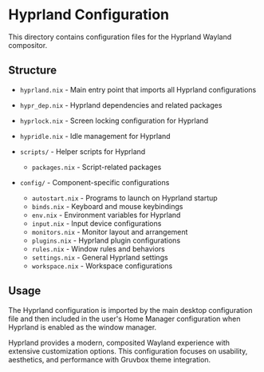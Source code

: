 # Hyprland Configuration

This directory contains configuration files for the Hyprland Wayland compositor.

## Structure

- `hyprland.nix` - Main entry point that imports all Hyprland configurations
- `hypr_dep.nix` - Hyprland dependencies and related packages
- `hyprlock.nix` - Screen locking configuration for Hyprland
- `hypridle.nix` - Idle management for Hyprland
- `scripts/` - Helper scripts for Hyprland
  - `packages.nix` - Script-related packages

- `config/` - Component-specific configurations
  - `autostart.nix` - Programs to launch on Hyprland startup
  - `binds.nix` - Keyboard and mouse keybindings
  - `env.nix` - Environment variables for Hyprland
  - `input.nix` - Input device configurations
  - `monitors.nix` - Monitor layout and arrangement
  - `plugins.nix` - Hyprland plugin configurations
  - `rules.nix` - Window rules and behaviors
  - `settings.nix` - General Hyprland settings
  - `workspace.nix` - Workspace configurations

## Usage

The Hyprland configuration is imported by the main desktop configuration file and then included in the user's Home Manager configuration when Hyprland is enabled as the window manager.

Hyprland provides a modern, composited Wayland experience with extensive customization options. This configuration focuses on usability, aesthetics, and performance with Gruvbox theme integration.